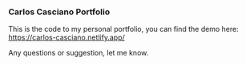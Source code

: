 ### Carlos Casciano Portfolio

This is the code to my personal portfolio, you can find the demo here: https://carlos-casciano.netlify.app/

Any questions or suggestion, let me know.